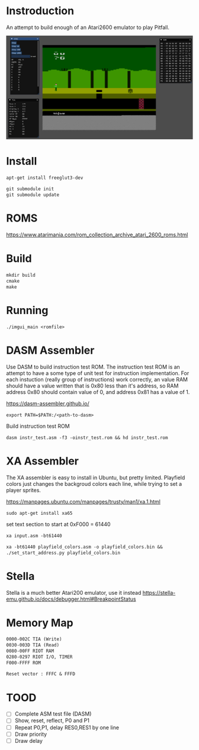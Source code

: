 # Instroduction
An attempt to build enough of an Atari2600 emulator to play Pitfall.

![screenshot of mulator running pitfall](pitfall_screenshot.png)

# Install
```
apt-get install freeglut3-dev
```

```
git submodule init
git submodule update
```

# ROMS
https://www.atarimania.com/rom_collection_archive_atari_2600_roms.html

# Build
```
mkdir build
cmake
make
```

# Running
```
./imgui_main <romfile>
```

# DASM Assembler
Use DASM to build instruction test ROM.
The instruction test ROM is an attempt to have a some type of unit test for instruction implementation.
For each instuction (really group of instructions) work correctly, an value RAM should have a value written
that is 0x80 less than it's address, so RAM address 0x80 should contain value of 0, and address 0x81 has
a value of 1.

https://dasm-assembler.github.io/

```
export PATH=$PATH:/<path-to-dasm>
```

Build instruction test ROM
```
dasm instr_test.asm -f3 -oinstr_test.rom && hd instr_test.rom
```

# XA Assembler
The XA assembler is easy to install in Ubuntu, but pretty limited.
Playfield colors just changes the backgroud colors each line, while
trying to set a player sprites.

https://manpages.ubuntu.com/manpages/trusty/man1/xa.1.html

```
sudo apt-get install xa65
```

set text section to start at 0xF000 = 61440
```
xa input.asm -bt61440
```

```
xa -bt61440 playfield_colors.asm -o playfield_colors.bin && ./set_start_address.py playfield_colors.bin
```

# Stella
Stella is a much better Atari200 emulator, use it instead
https://stella-emu.github.io/docs/debugger.html#BreakpointStatus


# Memory Map
```
0000-002C TIA (Write)
0030-003D TIA (Read)
0080-00FF RIOT RAM
0280-0297 RIOT I/O, TIMER
F000-FFFF ROM
```

```
Reset vector : FFFC & FFFD
```

# TOOD
- [ ] Complete ASM test file (DASM)
- [ ] Show, reset, reflect, P0 and P1
- [ ] Repeat P0,P1, delay RES0,RES1 by one line
- [ ] Draw priority
- [ ] Draw delay
